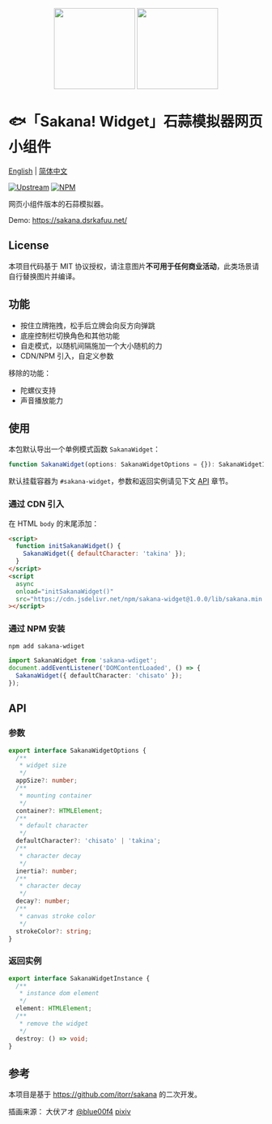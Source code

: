 <p align="center">
<img src="https://raw.githubusercontent.com/dsrkafuu/sakana-widget/main/html/chisato.png" height="160px">
<img src="https://raw.githubusercontent.com/dsrkafuu/sakana-widget/main/html/sakana.png" height="160px">
</p>

# 🐟「Sakana! Widget」石蒜模拟器网页小组件

[English](https://github.com/dsrkafuu/sakana-widget/blob/main/README.md) | [简体中文](https://github.com/dsrkafuu/sakana-widget/blob/main/README.zh.md)

[![Upstream](https://img.shields.io/badge/upstream-39a27f2-orange)](https://github.com/itorr/sakana)
[![NPM](https://img.shields.io/npm/v/sakana-widget)](https://www.npmjs.com/package/sakana-widget)

网页小组件版本的石蒜模拟器。

Demo: https://sakana.dsrkafuu.net/

## License

本项目代码基于 MIT 协议授权，请注意图片**不可用于任何商业活动**，此类场景请自行替换图片并编译。

## 功能

- 按住立牌拖拽，松手后立牌会向反方向弹跳
- 底座控制栏切换角色和其他功能
- 自走模式，以随机间隔施加一个大小随机的力
- CDN/NPM 引入，自定义参数

移除的功能：

- 陀螺仪支持
- 声音播放能力

## 使用

本包默认导出一个单例模式函数 `SakanaWidget`：

```ts
function SakanaWidget(options: SakanaWidgetOptions = {}): SakanaWidgetInstance;
```

默认挂载容器为 `#sakana-widget`，参数和返回实例请见下文 [API](#api) 章节。

### 通过 CDN 引入

在 HTML `body` 的末尾添加：

```html
<script>
  function initSakanaWidget() {
    SakanaWidget({ defaultCharacter: 'takina' });
  }
</script>
<script
  async
  onload="initSakanaWidget()"
  src="https://cdn.jsdelivr.net/npm/sakana-widget@1.0.0/lib/sakana.min.js"
></script>
```

### 通过 NPM 安装

```bash
npm add sakana-wdiget
```

```ts
import SakanaWidget from 'sakana-wdiget';
document.addEventListener('DOMContentLoaded', () => {
  SakanaWidget({ defaultCharacter: 'chisato' });
});
```

## API

### 参数

```ts
export interface SakanaWidgetOptions {
  /**
   * widget size
   */
  appSize?: number;
  /**
   * mounting container
   */
  container?: HTMLElement;
  /**
   * default character
   */
  defaultCharacter?: 'chisato' | 'takina';
  /**
   * character decay
   */
  inertia?: number;
  /**
   * character decay
   */
  decay?: number;
  /**
   * canvas stroke color
   */
  strokeColor?: string;
}
```

### 返回实例

```ts
export interface SakanaWidgetInstance {
  /**
   * instance dom element
   */
  element: HTMLElement;
  /**
   * remove the widget
   */
  destroy: () => void;
}
```

## 参考

本项目是基于 https://github.com/itorr/sakana 的二次开发。

插画来源： 大伏アオ [@blue00f4](https://twitter.com/blue00f4) [pixiv](https://pixiv.me/aoiroblue1340)
